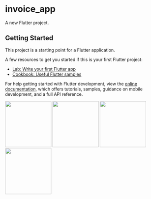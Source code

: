 # invoice_app

A new Flutter project.

## Getting Started

This project is a starting point for a Flutter application.

A few resources to get you started if this is your first Flutter project:

- [Lab: Write your first Flutter app](https://docs.flutter.dev/get-started/codelab)
- [Cookbook: Useful Flutter samples](https://docs.flutter.dev/cookbook)

For help getting started with Flutter development, view the
[online documentation](https://docs.flutter.dev/), which offers tutorials,
samples, guidance on mobile development, and a full API reference.

<p>
  <img src="https://github.com/Jenish09x/invoice_application/assets/134168824/5c542c42-cfb5-4854-ac0c-c4c8a07c7285"hight="500"width="150">
  <img src="https://github.com/Jenish09x/invoice_application/assets/134168824/f52435b6-ebf8-4ff2-9ea7-d45a02a828f5"hight="500"width="150">
  <img src="https://github.com/Jenish09x/invoice_application/assets/134168824/79b90a29-7c91-4011-9f44-d96cbaa2f2d4"hight="500"width="150">
  <img src="https://github.com/Jenish09x/invoice_application/assets/134168824/0a536d2c-920a-4170-b1ba-1cf01d36aef9"hight="500"width="150">
</p>
